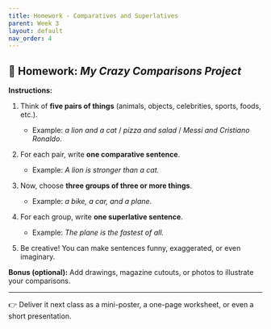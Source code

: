 ```yaml
---
title: Homework - Comparatives and Superlatives
parent: Week 3
layout: default
nav_order: 4
---
```


## 📝 Homework: *My Crazy Comparisons Project*

**Instructions:**

1. Think of **five pairs of things** (animals, objects, celebrities, sports, foods, etc.).

   * Example: *a lion and a cat* / *pizza and salad* / *Messi and Cristiano Ronaldo*.
2. For each pair, write **one comparative sentence**.

   * Example: *A lion is stronger than a cat.*
3. Now, choose **three groups of three or more things**.

   * Example: *a bike, a car, and a plane*.
4. For each group, write **one superlative sentence**.

   * Example: *The plane is the fastest of all.*
5. Be creative! You can make sentences funny, exaggerated, or even imaginary.

**Bonus (optional):** Add drawings, magazine cutouts, or photos to illustrate your comparisons.

---

👉 Deliver it next class as a mini-poster, a one-page worksheet, or even a short presentation.

